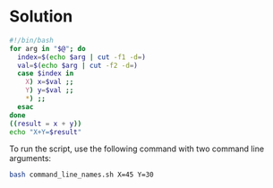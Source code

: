 # Solution

```bash
#!/bin/bash
for arg in "$@"; do
  index=$(echo $arg | cut -f1 -d=)
  val=$(echo $arg | cut -f2 -d=)
  case $index in
    X) x=$val ;;
    Y) y=$val ;;
    *) ;;
  esac
done
((result = x + y))
echo "X+Y=$result"
```

To run the script, use the following command with two command line arguments:

```bash
bash command_line_names.sh X=45 Y=30
```
